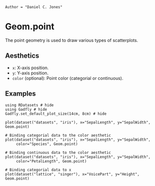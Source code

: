 ```@meta
Author = "Daniel C. Jones"
```

# Geom.point

The point geometry is used to draw various types of scatterplots.

## Aesthetics

  * `x`: X-axis position.
  * `y`: Y-axis position.
  * `color` (optional): Point color (categorial or continuous).

## Examples

```@example 1
using RDatasets # hide
using Gadfly # hide
Gadfly.set_default_plot_size(14cm, 8cm) # hide
```

```@example 1
plot(dataset("datasets", "iris"), x="SepalLength", y="SepalWidth", Geom.point)
```

```@example 1
# Binding categorial data to the color aesthetic
plot(dataset("datasets", "iris"), x="SepalLength", y="SepalWidth",
     color="Species", Geom.point)
```

```@example 1
# Binding continuous data to the color aesthetic
plot(dataset("datasets", "iris"), x="SepalLength", y="SepalWidth",
     color="PetalLength", Geom.point)
```

```@example 1
# Binding categorial data to x
plot(dataset("lattice", "singer"), x="VoicePart", y="Height", Geom.point)
```

<!-- TODO: shape aesthetic -->

<!-- TODO: size aesthetic -->
